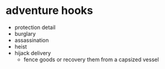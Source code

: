 # adventure hooks

- protection detail
- burglary
- assassination
- heist
- hijack delivery
  - fence goods or recovery them from a capsized vessel
